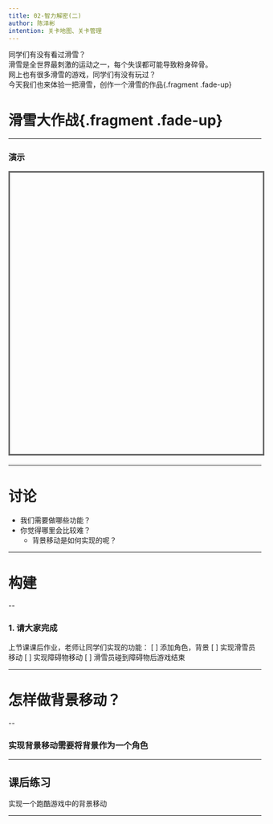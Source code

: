 ```yaml
---
title: 02-智力解密(二)
author: 陈泽彬
intention: 关卡地图、关卡管理     
---
```


同学们有没有看过滑雪？   
滑雪是全世界最刺激的运动之一，每个失误都可能导致粉身碎骨。  
网上也有很多滑雪的游戏，同学们有没有玩过？  
今天我们也来体验一把滑雪，创作一个滑雪的作品{.fragment .fade-up}
# 滑雪大作战{.fragment .fade-up}

---

### 演示

<iframe data-src="https://kada.163.com/project/4046768-2506047.htm" width="800" height="560" frameborder="0" marginwidth="0" marginheight="0" scrolling="yes" style="border:3px solid #666; margin-bottom:5px; max-width: 100%;" allowfullscreen=""></iframe>

---

# 讨论
- 我们需要做哪些功能？
- 你觉得哪里会比较难？
  - 背景移动是如何实现的呢？


---

# 构建

--

### 1. 请大家完成
 
 上节课课后作业，老师让同学们实现的功能：
[ ] 添加角色，背景
[ ] 实现滑雪员移动
[ ] 实现障碍物移动
[ ] 滑雪员碰到障碍物后游戏结束


---

# 怎样做背景移动？

--

### 实现背景移动需要将背景作为一个角色



---

## 课后练习

实现一个跑酷游戏中的背景移动

---
